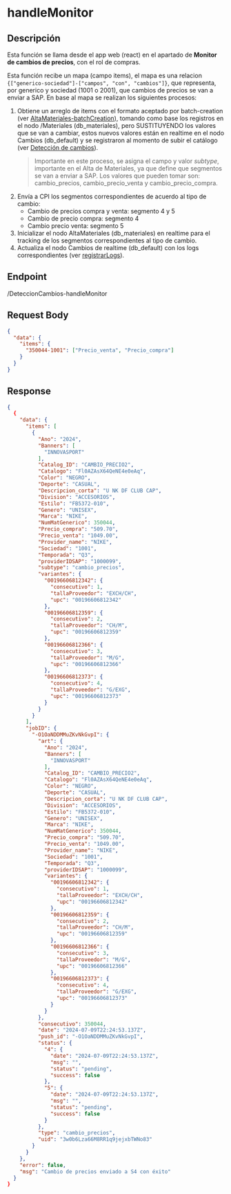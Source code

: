 # handleMonitor

## Descripción

Esta función se llama desde el app web (react) en el apartado de **Monitor de cambios de precios**, con el rol de compras.

Esta función recibe un mapa (campo items), el mapa es una relacion <code>{["generico-sociedad"]-["campos", "con", "cambios"]}</code>, que representa, por generico y sociedad (1001 o 2001), que cambios de precios se van a enviar a SAP. En base al mapa se realizan los siguientes procesos:

1. Obtiene un arreglo de items con el formato aceptado por batch-creation (ver [AltaMateriales-batchCreation](./../../AltaMateriales/01_batch_creation/Readme.md)), tomando como base los registros en el nodo /Materiales (db_materiales), pero SUSTITUYENDO los valores que se van a cambiar, estos nuevos valores están en realtime en el nodo Cambios (db_default) y se registraron al momento de subir el catálogo (ver [Detección de cambios](./../../CargaCatalogo/2_ReglasPasoDos/Readme.md/#detección-de-cambios)).
   > Importante en este proceso, se asigna el campo y valor _subtype_, importante en el Alta de Materiales, ya que define que segmentos se van a enviar a SAP. Los valores que pueden tomar son: cambio_precios, cambio_precio_venta y cambio_precio_compra.
2. Envía a CPI los segmentos correspondientes de acuerdo al tipo de cambio:
   - Cambio de precios compra y venta: segmento 4 y 5
   - Cambio de precio compra: segmento 4
   - Cambio precio venta: segmento 5
3. Inicializar el nodo AltaMateriales (db_materiales) en realtime para el tracking de los segmentos correspondientes al tipo de cambio.
4. Actualiza el nodo Cambios de realtime (db_default) con los logs correspondientes (ver [registrarLogs](../RegistrarLogs/Readme.md)).

## Endpoint

/DeteccionCambios-handleMonitor

## Request Body

```json
{
  "data": {
    "items": {
      "350044-1001": ["Precio_venta", "Precio_compra"]
    }
  }
}
```

## Response

```json
{
  {
    "data": {
      "items": [
        {
          "Ano": "2024",
          "Banners": [
            "INNOVASPORT"
          ],
          "Catalog_ID": "CAMBIO_PRECIO2",
          "Catalogo": "Fl0AZAsX64QeNE4e0eAq",
          "Color": "NEGRO",
          "Deporte": "CASUAL",
          "Descripcion_corta": "U NK DF CLUB CAP",
          "Division": "ACCESORIOS",
          "Estilo": "FB5372-010",
          "Genero": "UNISEX",
          "Marca": "NIKE",
          "NumMatGenerico": 350044,
          "Precio_compra": "509.70",
          "Precio_venta": "1049.00",
          "Provider_name": "NIKE",
          "Sociedad": "1001",
          "Temporada": "Q3",
          "providerIDSAP": "1000099",
          "subtype": "cambio_precios",
          "variantes": {
            "00196606812342": {
              "consecutivo": 1,
              "tallaProveedor": "EXCH/CH",
              "upc": "00196606812342"
            },
            "00196606812359": {
              "consecutivo": 2,
              "tallaProveedor": "CH/M",
              "upc": "00196606812359"
            },
            "00196606812366": {
              "consecutivo": 3,
              "tallaProveedor": "M/G",
              "upc": "00196606812366"
            },
            "00196606812373": {
              "consecutivo": 4,
              "tallaProveedor": "G/EXG",
              "upc": "00196606812373"
            }
          }
        }
      ],
      "jobID": {
        "-O1OaNDDMMuZKvNkGvpI": {
          "art": {
            "Ano": "2024",
            "Banners": [
              "INNOVASPORT"
            ],
            "Catalog_ID": "CAMBIO_PRECIO2",
            "Catalogo": "Fl0AZAsX64QeNE4e0eAq",
            "Color": "NEGRO",
            "Deporte": "CASUAL",
            "Descripcion_corta": "U NK DF CLUB CAP",
            "Division": "ACCESORIOS",
            "Estilo": "FB5372-010",
            "Genero": "UNISEX",
            "Marca": "NIKE",
            "NumMatGenerico": 350044,
            "Precio_compra": "509.70",
            "Precio_venta": "1049.00",
            "Provider_name": "NIKE",
            "Sociedad": "1001",
            "Temporada": "Q3",
            "providerIDSAP": "1000099",
            "variantes": {
              "00196606812342": {
                "consecutivo": 1,
                "tallaProveedor": "EXCH/CH",
                "upc": "00196606812342"
              },
              "00196606812359": {
                "consecutivo": 2,
                "tallaProveedor": "CH/M",
                "upc": "00196606812359"
              },
              "00196606812366": {
                "consecutivo": 3,
                "tallaProveedor": "M/G",
                "upc": "00196606812366"
              },
              "00196606812373": {
                "consecutivo": 4,
                "tallaProveedor": "G/EXG",
                "upc": "00196606812373"
              }
            }
          },
          "consecutivo": 350044,
          "date": "2024-07-09T22:24:53.137Z",
          "push_id": "-O1OaNDDMMuZKvNkGvpI",
          "status": {
            "4": {
              "date": "2024-07-09T22:24:53.137Z",
              "msg": "",
              "status": "pending",
              "success": false
            },
            "5": {
              "date": "2024-07-09T22:24:53.137Z",
              "msg": "",
              "status": "pending",
              "success": false
            }
          },
          "type": "cambio_precios",
          "uid": "3w0b6Lza66M8RR1q9jejxbTWNo83"
        }
      }
    },
    "error": false,
    "msg": "Cambio de precios enviado a S4 con éxito"
  }
}
```
